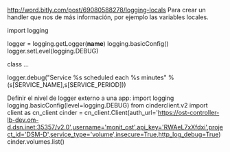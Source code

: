 http://word.bitly.com/post/69080588278/logging-locals
Para crear un handler que nos de más información, por ejemplo las variables locales.


import logging

logger = logging.getLogger(__name__)
logging.basicConfig()
logger.setLevel(logging.DEBUG)

class ...

   logger.debug("Service %s scheduled each %s minutes" % (s[SERVICE_NAME],s[SERVICE_PERIOD])) 


Definir el nivel de logger externo a una app:
import logging
logging.basicConfig(level=logging.DEBUG)
from cinderclient.v2 import client as cn_client
cinder = cn_client.Client(auth_url='https://ost-controller-lb-dev.om-d.dsn.inet:35357/v2.0',username='monit_ost',api_key='RWAeL7xXfdxi',project_id='DSM-D',service_type='volume',insecure=True,http_log_debug=True)
cinder.volumes.list()
